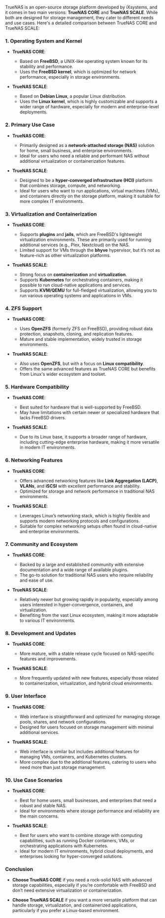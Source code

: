 TrueNAS is an open-source storage platform developed by iXsystems, and it comes in two main versions: **TrueNAS CORE** and **TrueNAS SCALE**. While both are designed for storage management, they cater to different needs and use cases. Here's a detailed comparison between TrueNAS CORE and TrueNAS SCALE:

### 1. **Operating System and Kernel**

- **TrueNAS CORE**:
  - Based on **FreeBSD**, a UNIX-like operating system known for its stability and performance.
  - Uses the **FreeBSD kernel**, which is optimized for network performance, especially in storage environments.
  
- **TrueNAS SCALE**:
  - Based on **Debian Linux**, a popular Linux distribution.
  - Uses the **Linux kernel**, which is highly customizable and supports a wider range of hardware, especially for modern and enterprise-level deployments.

### 2. **Primary Use Case**

- **TrueNAS CORE**:
  - Primarily designed as a **network-attached storage (NAS)** solution for home, small business, and enterprise environments.
  - Ideal for users who need a reliable and performant NAS without additional virtualization or containerization features.

- **TrueNAS SCALE**:
  - Designed to be a **hyper-converged infrastructure (HCI)** platform that combines storage, compute, and networking.
  - Ideal for users who want to run applications, virtual machines (VMs), and containers directly on the storage platform, making it suitable for more complex IT environments.

### 3. **Virtualization and Containerization**

- **TrueNAS CORE**:
  - Supports **plugins** and **jails**, which are FreeBSD's lightweight virtualization environments. These are primarily used for running additional services (e.g., Plex, Nextcloud) on the NAS.
  - Limited support for VMs through the **bhyve** hypervisor, but it’s not as feature-rich as other virtualization platforms.

- **TrueNAS SCALE**:
  - Strong focus on **containerization** and **virtualization**.
  - Supports **Kubernetes** for orchestrating containers, making it possible to run cloud-native applications and services.
  - Supports **KVM/QEMU** for full-fledged virtualization, allowing you to run various operating systems and applications in VMs.

### 4. **ZFS Support**

- **TrueNAS CORE**:
  - Uses **OpenZFS** (formerly ZFS on FreeBSD), providing robust data protection, snapshots, cloning, and replication features.
  - Mature and stable implementation, widely trusted in storage environments.

- **TrueNAS SCALE**:
  - Also uses **OpenZFS**, but with a focus on **Linux compatibility**.
  - Offers the same advanced features as TrueNAS CORE but benefits from Linux's wider ecosystem and toolset.

### 5. **Hardware Compatibility**

- **TrueNAS CORE**:
  - Best suited for hardware that is well-supported by FreeBSD.
  - May have limitations with certain newer or specialized hardware that lacks FreeBSD drivers.

- **TrueNAS SCALE**:
  - Due to its Linux base, it supports a broader range of hardware, including cutting-edge enterprise hardware, making it more versatile in modern IT environments.

### 6. **Networking Features**

- **TrueNAS CORE**:
  - Offers advanced networking features like **Link Aggregation (LACP)**, **VLANs**, and **iSCSI** with excellent performance and stability.
  - Optimized for storage and network performance in traditional NAS environments.

- **TrueNAS SCALE**:
  - Leverages Linux’s networking stack, which is highly flexible and supports modern networking protocols and configurations.
  - Suitable for complex networking setups often found in cloud-native and enterprise environments.

### 7. **Community and Ecosystem**

- **TrueNAS CORE**:
  - Backed by a large and established community with extensive documentation and a wide range of available plugins.
  - The go-to solution for traditional NAS users who require reliability and ease of use.

- **TrueNAS SCALE**:
  - Relatively newer but growing rapidly in popularity, especially among users interested in hyper-convergence, containers, and virtualization.
  - Benefiting from the vast Linux ecosystem, making it more adaptable to various IT environments.

### 8. **Development and Updates**

- **TrueNAS CORE**:
  - More mature, with a stable release cycle focused on NAS-specific features and improvements.
  
- **TrueNAS SCALE**:
  - More frequently updated with new features, especially those related to containerization, virtualization, and hybrid cloud environments.

### 9. **User Interface**

- **TrueNAS CORE**:
  - Web interface is straightforward and optimized for managing storage pools, shares, and network configurations.
  - Designed for users focused on storage management with minimal additional services.

- **TrueNAS SCALE**:
  - Web interface is similar but includes additional features for managing VMs, containers, and Kubernetes clusters.
  - More complex due to the additional features, catering to users who need more than just storage management.

### 10. **Use Case Scenarios**

- **TrueNAS CORE**:
  - Best for home users, small businesses, and enterprises that need a robust and stable NAS.
  - Ideal for environments where storage performance and reliability are the main concerns.

- **TrueNAS SCALE**:
  - Best for users who want to combine storage with computing capabilities, such as running Docker containers, VMs, or orchestrating applications with Kubernetes.
  - Ideal for modern IT environments, hybrid cloud deployments, and enterprises looking for hyper-converged solutions.

### Conclusion

- **Choose TrueNAS CORE** if you need a rock-solid NAS with advanced storage capabilities, especially if you’re comfortable with FreeBSD and don’t need extensive virtualization or containerization.
  
- **Choose TrueNAS SCALE** if you want a more versatile platform that can handle storage, virtualization, and containerized applications, particularly if you prefer a Linux-based environment.
